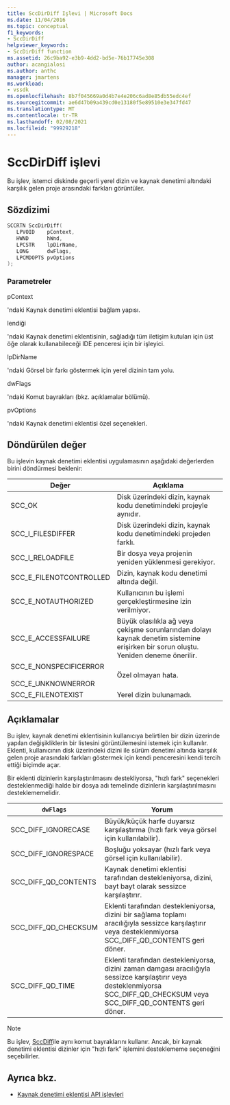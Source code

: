 ```yaml
---
title: SccDirDiff Işlevi | Microsoft Docs
ms.date: 11/04/2016
ms.topic: conceptual
f1_keywords:
- SccDirDiff
helpviewer_keywords:
- SccDirDiff function
ms.assetid: 26c9ba92-e3b9-4dd2-bd5e-76b17745e308
author: acangialosi
ms.author: anthc
manager: jmartens
ms.workload:
- vssdk
ms.openlocfilehash: 8b7f045669a0d4b7e4e206c6ad8e85db55edc4ef
ms.sourcegitcommit: ae6d47b09a439cd0e13180f5e89510e3e347fd47
ms.translationtype: MT
ms.contentlocale: tr-TR
ms.lasthandoff: 02/08/2021
ms.locfileid: "99929218"
---
```

# <a name="sccdirdiff-function"></a>SccDirDiff işlevi
Bu işlev, istemci diskinde geçerli yerel dizin ve kaynak denetimi altındaki karşılık gelen proje arasındaki farkları görüntüler.

## <a name="syntax"></a>Sözdizimi

```cpp
SCCRTN SccDirDiff(
   LPVOID    pContext,
   HWND      hWnd,
   LPCSTR    lpDirName,
   LONG      dwFlags,
   LPCMDOPTS pvOptions
);
```

### <a name="parameters"></a>Parametreler
 pContext

'ndaki Kaynak denetimi eklentisi bağlam yapısı.

 lendiği

'ndaki Kaynak denetimi eklentisinin, sağladığı tüm iletişim kutuları için üst öğe olarak kullanabileceği IDE penceresi için bir işleyici.

 lpDirName

'ndaki Görsel bir farkı göstermek için yerel dizinin tam yolu.

 dwFlags

'ndaki Komut bayrakları (bkz. açıklamalar bölümü).

 pvOptions

'ndaki Kaynak denetimi eklentisi özel seçenekleri.

## <a name="return-value"></a>Döndürülen değer
 Bu işlevin kaynak denetimi eklentisi uygulamasının aşağıdaki değerlerden birini döndürmesi beklenir:

|Değer|Açıklama|
|-----------|-----------------|
|SCC_OK|Disk üzerindeki dizin, kaynak kodu denetimindeki projeyle aynıdır.|
|SCC_I_FILESDIFFER|Disk üzerindeki dizin, kaynak kodu denetimindeki projeden farklı.|
|SCC_I_RELOADFILE|Bir dosya veya projenin yeniden yüklenmesi gerekiyor.|
|SCC_E_FILENOTCONTROLLED|Dizin, kaynak kodu denetimi altında değil.|
|SCC_E_NOTAUTHORIZED|Kullanıcının bu işlemi gerçekleştirmesine izin verilmiyor.|
|SCC_E_ACCESSFAILURE|Büyük olasılıkla ağ veya çekişme sorunlarından dolayı kaynak denetim sistemine erişirken bir sorun oluştu. Yeniden deneme önerilir.|
|SCC_E_NONSPECIFICERROR<br /><br /> SCC_E_UNKNOWNERROR|Özel olmayan hata.|
|SCC_E_FILENOTEXIST|Yerel dizin bulunamadı.|

## <a name="remarks"></a>Açıklamalar
 Bu işlev, kaynak denetimi eklentisinin kullanıcıya belirtilen bir dizin üzerinde yapılan değişikliklerin bir listesini görüntülemesini istemek için kullanılır. Eklenti, kullanıcının disk üzerindeki dizini ile sürüm denetimi altında karşılık gelen proje arasındaki farkları göstermek için kendi penceresini kendi tercih ettiği biçimde açar.

 Bir eklenti dizinlerin karşılaştırılmasını destekliyorsa, "hızlı fark" seçenekleri desteklenmediği halde bir dosya adı temelinde dizinlerin karşılaştırılmasını desteklememelidir.

|`dwFlags`|Yorum|
|---------------|--------------------|
|SCC_DIFF_IGNORECASE|Büyük/küçük harfe duyarsız karşılaştırma (hızlı fark veya görsel için kullanılabilir).|
|SCC_DIFF_IGNORESPACE|Boşluğu yoksayar (hızlı fark veya görsel için kullanılabilir).|
|SCC_DIFF_QD_CONTENTS|Kaynak denetimi eklentisi tarafından destekleniyorsa, dizini, bayt bayt olarak sessizce karşılaştırır.|
|SCC_DIFF_QD_CHECKSUM|Eklenti tarafından destekleniyorsa, dizini bir sağlama toplamı aracılığıyla sessizce karşılaştırır veya desteklenmiyorsa SCC_DIFF_QD_CONTENTS geri döner.|
|SCC_DIFF_QD_TIME|Eklenti tarafından destekleniyorsa, dizini zaman damgası aracılığıyla sessizce karşılaştırır veya desteklenmiyorsa SCC_DIFF_QD_CHECKSUM veya SCC_DIFF_QD_CONTENTS geri döner.|

> [!NOTE]
> Bu işlev, [SccDiff](../extensibility/sccdiff-function.md)ile aynı komut bayraklarını kullanır. Ancak, bir kaynak denetimi eklentisi dizinler için "hızlı fark" işlemini desteklememe seçeneğini seçebilirler.

## <a name="see-also"></a>Ayrıca bkz.
- [Kaynak denetimi eklentisi API işlevleri](../extensibility/source-control-plug-in-api-functions.md)
